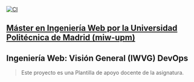 [![CI](https://github.com/jorgempavon/iwvg-devops-munoz-jorge/actions/workflows/ci.yml/badge.svg)](https://github.com/jorgempavon/iwvg-devops-munoz-jorge/actions/workflows/ci.yml)
## [Máster en Ingeniería Web por la Universidad Politécnica de Madrid (miw-upm)](http://miw.etsisi.upm.es)
## Ingeniería Web: Visión General (IWVG) DevOps
> Este proyecto es una Plantilla de apoyo docente de la asignatura.

